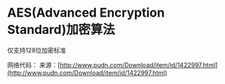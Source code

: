 # AES(Advanced Encryption Standard)加密算法

仅支持128位加密标准

网络代码： 来源：[http://www.pudn.com/Download/item/id/1422997.html](http://www.pudn.com/Download/item/id/1422997.html)

